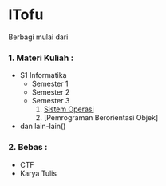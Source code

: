 # ITofu
Berbagi mulai dari 
### 1. Materi Kuliah :
* S1 Informatika
   - Semester 1
   - Semester 2
   - Semester 3
      1. [Sistem Operasi]()
      2. [Pemrograman Berorientasi Objek]
* dan lain-lain()
### 2. Bebas :
* CTF
* Karya Tulis
  
